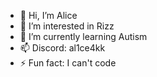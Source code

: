 - 👋 Hi, I’m Alice
- 👀 I’m interested in Rizz
- 🌱 I’m currently learning Autism
- 📫 Discord: al1ce4kk
- ⚡ Fun fact: I can't code

<!---
al1ce4k/al1ce4k is a ✨ special ✨ repository because its `README.md` (this file) appears on your GitHub profile.
You can click the Preview link to take a look at your changes.
--->

